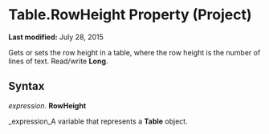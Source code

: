 
# Table.RowHeight Property (Project)

 **Last modified:** July 28, 2015

Gets or sets the row height in a table, where the row height is the number of lines of text. Read/write  **Long**.

## Syntax

 _expression_. **RowHeight**

 _expression_A variable that represents a  **Table** object.

